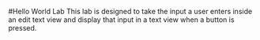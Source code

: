 #Hello World Lab
This lab is designed to take the input a user enters inside an edit text view and display that input in a text view when a button is pressed.
